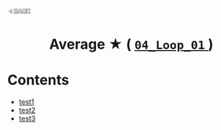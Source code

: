 <p align="left">
  <a href="../README.md">
    <img src="../../Z99-OTHERS/00-common/00-back.png" style="width:10%">
  </a>
</p>

<div align="center">
  <h1>
    Average ★ (
      <a href="https://drive.google.com/file/d/1qDCP0adaX9AyDZarqaKNwJpi9H2edl7t/view?usp=drive_link">
        <code>04_Loop_01</code>
      </a>
    )
  </h1>
</div>

# Contents

-   [test1]()
-   [test2]()
-   [test3]()
